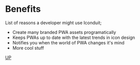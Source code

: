 # Benefits

List of reasons a developer might use Iconduit;

- Create many branded PWA assets programatically
- Keeps PWAs up to date with the latest trends in icon design
- Notifies you when the world of PWA changes it's mind
- More cool stuff

[UP](index)
